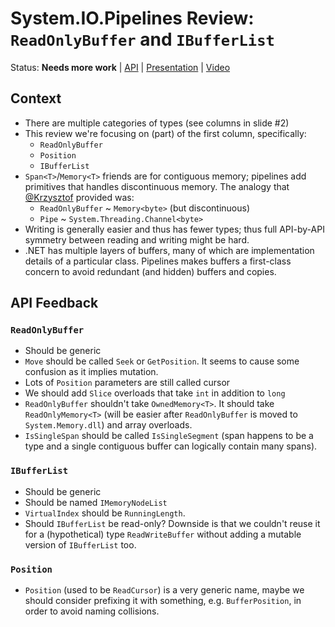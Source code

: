 # System.IO.Pipelines Review: `ReadOnlyBuffer` and `IBufferList`

Status: **Needs more work** | 
[API](System.IO.Pipelines.md) |
[Presentation](System.IO.Pipelines.pptx) |
[Video](https://www.youtube.com/watch?v=tLnQsNTfl9Q)

## Context

* There are multiple categories of types (see columns in slide #2)
* This review we're focusing on (part) of the first column, specifically:
    - `ReadOnlyBuffer`
    - `Position`
    - `IBufferList`
* `Span<T>`/`Memory<T>` friends are for contiguous memory; pipelines add
  primitives that handles discontinuous memory. The analogy that
  [@Krzysztof](https://github.com/KrzysztofCwalina) provided was:
    - `ReadOnlyBuffer` ~ `Memory<byte>` (but discontinuous)
    - `Pipe` ~ `System.Threading.Channel<byte>`
* Writing is generally easier and thus has fewer types; thus full API-by-API
  symmetry between reading and writing might be hard.
* .NET has multiple layers of buffers, many of which are implementation details
  of a particular class. Pipelines makes buffers a first-class concern to avoid
  redundant (and hidden) buffers and copies.

## API Feedback

### `ReadOnlyBuffer`

* Should be generic
* `Move` should be called `Seek` or `GetPosition`. It seems to cause some
  confusion as it implies mutation.
* Lots of `Position` parameters are still called cursor
* We should add `Slice` overloads that take `int` in addition to `long`
* `ReadOnlyBuffer` shouldn't take `OwnedMemory<T>`. It should take
  `ReadOnlyMemory<T>` (will be easier after `ReadOnlyBuffer` is moved to
  `System.Memory.dll`) and array overloads.
* `IsSingleSpan` should be called `IsSingleSegment` (span happens to be a type
  and a single contiguous buffer can logically contain many spans).

### `IBufferList`

* Should be generic
* Should be named `IMemoryNodeList`
* `VirtualIndex` should be `RunningLength`.
* Should `IBufferList` be read-only? Downside is that we couldn't reuse it for
  a (hypothetical) type `ReadWriteBuffer` without adding a mutable version of
  `IBufferList` too.

### `Position`

* `Position` (used to be `ReadCursor`) is a very generic name, maybe we should
  consider prefixing it with something, e.g. `BufferPosition`, in order to avoid
  naming collisions.
